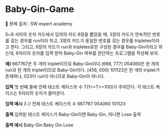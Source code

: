 # Baby-Gin-Game

🎁 문제 출처 : SW expert academy

0~9 사이의 숫자 카드에서 임의의 카드 6장을 뽑았을 때, 3장의 카드가 연속적인 번호를 갖는 경우를 run이라 하고, 3장의 카드가 동일한 번호를 갖는 경우를 tripletes이라고 한다. 그리고, 6장의 카드가 run과 tripletes로만 구성된 경우를 Baby-Gin이라고 하는데, 6자리의 숫자를 입력 받아 Baby-Gin 여부를 판단하는 프로그램을 작성해 보자.

 
**예)**
667767은 두 개의 triplet이므로 Baby-Gin이다.(666, 777)
054060은 한 개의 run과 한 개의 triplet이므로 Baby-Gin이다. (456, 000)
101123은 한 개의 triplet가 존재하나, 023이 run이 아니므로 Baby-Gin이 아니다.

 
**입력**
첫 번째 줄에 전체 테스트 케이스의 수 T(1<=T<=100)가 주어진다. 각 테스트 케이스는 6자리의 숫자가 들어온다.

 
**입력 예시**
3     // 전체 테스트 케이스의 수
667767
054060
101123

 

**출력**
입력된 테스트 케이스가 Baby-Gin이면 Baby Gin, 아니면 Lose 출력



**출력 예시**
Baby Gin
Baby Gin
Lose
